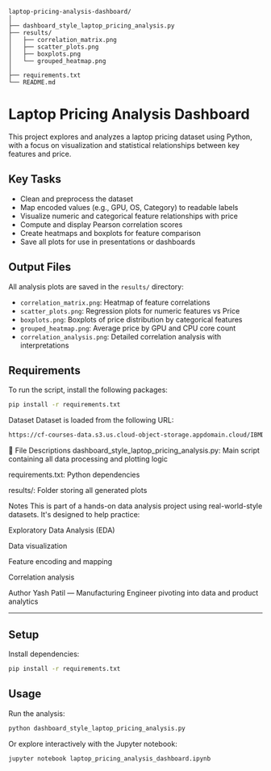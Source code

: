 ```
laptop-pricing-analysis-dashboard/
│
├── dashboard_style_laptop_pricing_analysis.py
├── results/
│   ├── correlation_matrix.png
│   ├── scatter_plots.png
│   ├── boxplots.png
│   └── grouped_heatmap.png
│
├── requirements.txt
└── README.md
```

# Laptop Pricing Analysis Dashboard

This project explores and analyzes a laptop pricing dataset using Python, with a focus on visualization and statistical relationships between key features and price.

##  Key Tasks

- Clean and preprocess the dataset
- Map encoded values (e.g., GPU, OS, Category) to readable labels
- Visualize numeric and categorical feature relationships with price
- Compute and display Pearson correlation scores
- Create heatmaps and boxplots for feature comparison
- Save all plots for use in presentations or dashboards

##  Output Files

All analysis plots are saved in the `results/` directory:
- `correlation_matrix.png`: Heatmap of feature correlations
- `scatter_plots.png`: Regression plots for numeric features vs Price
- `boxplots.png`: Boxplots of price distribution by categorical features
- `grouped_heatmap.png`: Average price by GPU and CPU core count
- `correlation_analysis.png`: Detailed correlation analysis with interpretations

##  Requirements

To run the script, install the following packages:

```bash
pip install -r requirements.txt
```

 Dataset
Dataset is loaded from the following URL:
```bash
https://cf-courses-data.s3.us.cloud-object-storage.appdomain.cloud/IBMDeveloperSkillsNetwork-DA0101E
```

📂 File Descriptions
dashboard_style_laptop_pricing_analysis.py: Main script containing all data processing and plotting logic

requirements.txt: Python dependencies

results/: Folder storing all generated plots

 Notes
This is part of a hands-on data analysis project using real-world-style datasets. It's designed to help practice:

Exploratory Data Analysis (EDA)

Data visualization

Feature encoding and mapping

Correlation analysis

 Author
Yash Patil — Manufacturing Engineer pivoting into data and product analytics

---

## Setup

Install dependencies:

```bash
pip install -r requirements.txt
```

## Usage

Run the analysis:

```bash
python dashboard_style_laptop_pricing_analysis.py
```

Or explore interactively with the Jupyter notebook:

```bash
jupyter notebook laptop_pricing_analysis_dashboard.ipynb
```

